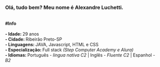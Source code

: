 ### Olá, tudo bem? Meu nome é Alexandre Luchetti.

<br/><strong>#Info</strong><br/>
<br/><strong>- Idade: </strong>29 anos
<br/><strong>- Cidade: </strong>Ribeirão Preto-SP
<br/><strong>- Linguagens: </strong> JAVA, Javascript, HTML e CSS
<br/><strong>- Especialização: </strong> Full stack <i>(Step Computer Academy e Alura)</i>
<br/><strong>- Idiomas: </strong> Português - <i>lingua nativa C2</i> | Inglês - <i>Fluente C2</i> | Espanhol - <i>B2</i>

<!--
**alexandreluchetti/alexandreluchetti** is a ✨ _special_ ✨ repository because its `README.md` (this file) appears on your GitHub profile.

Here are some ideas to get you started:

- 🔭 I’m currently working on ...
- 🌱 I’m currently learning ...
- 👯 I’m looking to collaborate on ...
- 🤔 I’m looking for help with ...
- 💬 Ask me about ...
- 📫 How to reach me: ...
- 😄 Pronouns: ...
- ⚡ Fun fact: ...
-->

